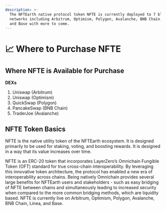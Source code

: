 ```yaml
---
description: >-
  The NFTEarth native protocol token NFTE is currently deployed to 7 blockchain
  networks including Arbitrum, Optimism, Polygon, Avalanche, BNB Chain, Linea,
  and Base with more to come.
---
```


# 📈 Where to Purchase NFTE

## Where NFTE is Available for Purchase

**DEXs**

1. Uniswap (Arbitrum)
2. Uniswap (Optimism)
3. QuickSwap (Polygon)
4. PancakeSwap (BNB Chain)
5. TraderJoe (Avalanche)

## NFTE Token Basics

NFTE is the native utility token of the NFTEarth ecosystem. It is designed primarily to be used for staking, voting, and boosting rewards. It is designed in a way that its value increases over time.

NFTE is an ERC-20 token that incorporates LayerZero’s Omnichain Fungible Token (OFT) standard for true cross-chain interoperability. By leveraging this innovative token architecture, the protocol has enabled a new era of interoperability across chains. Being natively Omnichain provides several large benefits for NFTEarth users and stakeholders - such as easy bridging of NFTE between chains and simultaneously leading to increased security when compared to the more common bridging methods, which are liquidity based. NFTE is currently live on Arbitrum, Optimism, Polygon, Avalanche, BNB Chain, Linea, and Base.
